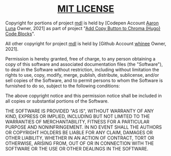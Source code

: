 <h1 align="center" style="font-weight: bold">
    <a target="_blank" href="https://choosealicense.com/licenses/mit/">MIT LICENSE</a>
</h1>

Copyright for portions of project [mdl](https://github.com/MangDL/mdl) is held by [Codepen Account [Aaron Luna](https://codepen.io/a-luna) Owner, 2021] as part of project "[Add Copy Button to Chroma (Hugo) Code Blocks](https://codepen.io/a-luna/pen/JjYrejL)".

All other copyright for project [mdl](https://github.com/MangDL/mdl) is held by [Github Account [whinee](https://github.com/whinee) Owner, 2021].

Permission is hereby granted, free of charge, to any person obtaining a copy
of this software and associated documentation files (the "Software"), to deal
in the Software without restriction, including without limitation the rights
to use, copy, modify, merge, publish, distribute, sublicense, and/or sell
copies of the Software, and to permit persons to whom the Software is
furnished to do so, subject to the following conditions:

The above copyright notice and this permission notice shall be included in all
copies or substantial portions of the Software.

THE SOFTWARE IS PROVIDED "AS IS", WITHOUT WARRANTY OF ANY KIND, EXPRESS OR
IMPLIED, INCLUDING BUT NOT LIMITED TO THE WARRANTIES OF MERCHANTABILITY,
FITNESS FOR A PARTICULAR PURPOSE AND NONINFRINGEMENT. IN NO EVENT SHALL THE
AUTHORS OR COPYRIGHT HOLDERS BE LIABLE FOR ANY CLAIM, DAMAGES OR OTHER
LIABILITY, WHETHER IN AN ACTION OF CONTRACT, TORT OR OTHERWISE, ARISING FROM,
OUT OF OR IN CONNECTION WITH THE SOFTWARE OR THE USE OR OTHER DEALINGS IN THE
SOFTWARE.

